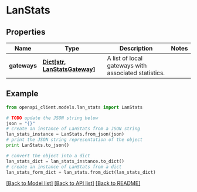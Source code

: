 # LanStats


## Properties

Name | Type | Description | Notes
------------ | ------------- | ------------- | -------------
**gateways** | [**Dict[str, LanStatsGateway]**](LanStatsGateway.md) | A list of local gateways with associated statistics. | 

## Example

```python
from openapi_client.models.lan_stats import LanStats

# TODO update the JSON string below
json = "{}"
# create an instance of LanStats from a JSON string
lan_stats_instance = LanStats.from_json(json)
# print the JSON string representation of the object
print LanStats.to_json()

# convert the object into a dict
lan_stats_dict = lan_stats_instance.to_dict()
# create an instance of LanStats from a dict
lan_stats_form_dict = lan_stats.from_dict(lan_stats_dict)
```
[[Back to Model list]](../README.md#documentation-for-models) [[Back to API list]](../README.md#documentation-for-api-endpoints) [[Back to README]](../README.md)


